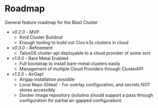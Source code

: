 # Roadmap

General feature roadmap for the Blast Cluster

- *v0.2.0* - MVP
  - Kind Cluster Buildout
  - Enough tooling to build out Civo k3s clusters in cloud
- *v0.3.0* - Refinement
  - TalosOS cluster-api deployable to a cloud provider of some sort
- *v1.0.0* - Bare Metal Enabled
  - Full bootstrap to install bare-metal clusters easily
  - Management of multiple Cloud Providers through ClusterAPI
- *v1.5.0* - AirGap!
  - Airgap installation possible
  - Local Repo (Gitea) - For overlay configuration, and secrets NOT stores accessibly
  - Docker Image repository (solutino should support a pass through configuration for partial air-gapped configuration)
